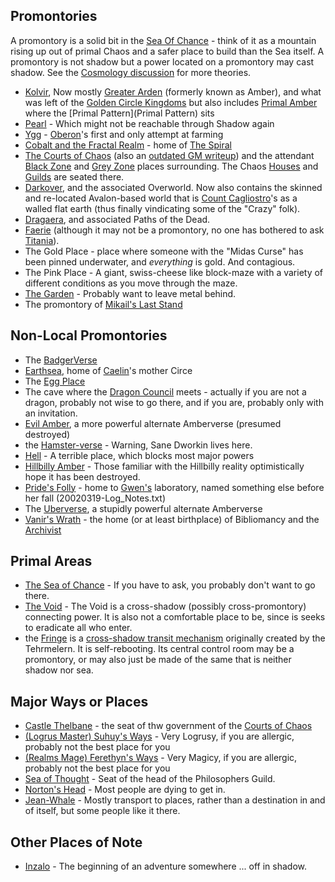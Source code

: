 ## <A NAME="promontories">Promontories</A>
A promontory is a solid bit in the [Sea Of Chance](SeaOfChance) - think of it as a mountain rising up out of primal Chaos and a safer place to build than the Sea itself.  A promontory is not shadow but a power located on a promontory may cast shadow.  See the [Cosmology discussion](Cosmology) for more theories.
* [Kolvir](KolvirPromontory), Now mostly [Greater Arden](GreaterArden) (formerly known as Amber), and what was left of the [Golden Circle Kingdoms](GoldenCircleKingdoms) but also includes [Primal Amber](PrimalAmber) where the [Primal Pattern](Primal Pattern) sits
* [Pearl](CorwinPromontory) - Which might not be reachable through Shadow again
* [Ygg](YggPromontory) - [Oberon](OberonOfDworkin)'s first and only attempt at farming
* [Cobalt and the Fractal Realm](CobaltPromontory) - home of [The Spiral](TheSpiral)
* [The Courts of Chaos](CourtsOfChaos) (also an <a href="http://www.train-wreck.org/~dkap/Amber/chaos_info.html">outdated GM writeup</a>) and the attendant [Black Zone](BlackZone) and [Grey Zone](GreyZone) places surrounding.  The Chaos [Houses](ChaosHOuses) and [Guilds](ChaosGuilds) are seated there.
* [Darkover](DarkoverPromontory), and the associated Overworld. Now also contains the skinned and re-located Avalon-based world that is [Count Cagliostro](CountCagliostro)'s as a walled flat earth (thus finally vindicating some of the "Crazy" folk).
* [Dragaera](DragaeraPromontory), and associated Paths of the Dead.
* [Faerie](TitaniaOfFaerie) (although it may not be a promontory, no one has bothered to ask [Titania](TitaniaOfFarie)).
* The Gold Place - place where someone with the "Midas Curse" has been pinned underwater, and _everything_ is gold. And contagious.
* The Pink Place - A giant, swiss-cheese like block-maze with a variety of different conditions as you move through the maze.
* [The Garden](TheGarden) - Probably want to leave metal behind.
* The promontory of [Mikail's Last Stand](MikailsLastStand)

## <A NAME="Nonlocal_Promontories">Non-Local Promontories</A>
* The [BadgerVerse](BadgerVerse)
* [Earthsea](EarthSea), home of [Caelin](CaelinOfLaetatio)'s mother Circe
* The [Egg Place](EggPromontory)
* The cave where the [Dragon Council](DragonCouncil) meets - actually if you are not a dragon, probably not wise to go there, and if you are, probably only with an invitation.
* [Evil Amber](EvilAmber), a more powerful alternate Amberverse (presumed destroyed)
* the [Hamster-verse](HamsterVerse) - Warning, Sane Dworkin lives here.
* [Hell](HellPromontory) - A terrible place, which blocks most major powers
* [Hillbilly Amber](HillbillyAmber) - Those familiar with the Hillbilly reality optimistically hope it has been destroyed.
* [Pride's Folly](PridesFolly) - home to [Gwen's](GwenOfDworkin) laboratory, named something else before her fall (20020319-Log_Notes.txt)
* The [Uberverse](UberVerse), a stupidly powerful alternate Amberverse
* [Vanir's Wrath](VanirsWrath) - the home (or at least birthplace) of Bibliomancy and the [Archivist](TheArchivist)

## <A NAME="Primal">Primal Areas</A>
* [The Sea of Chance](SeaOfChance) - If you have to ask, you probably don't want to go there.
* [The Void](TheVoid) - The Void is a cross-shadow (possibly cross-promontory) connecting power.  It is also not a comfortable place to be, since is seeks to eradicate all who enter.
* the [Fringe](TheFringe) is a [cross-shadow transit mechanism](FringeGate) originally created by the Tehrmelern.  It is self-rebooting.  Its central control room may be a promontory, or may also just be made of the same that is neither shadow nor sea.

## <A NAME="ways">Major Ways or Places</A>
* [Castle Thelbane](CastleThelbane) - the seat of thw government of the [Courts of Chaos](CourtsOfChaos)
* [(Logrus Master) Suhuy's Ways](RealmsLords) - Very Logrusy, if you are allergic, probably not the best place for you
* [(Realms Mage) Ferethyn's Ways](RealmsLords) - Very Magicy, if you are allergic, probably not the best place for you
* [Sea of Thought](SeaOfThought) - Seat of the head of the Philosophers Guild.
* [Norton's Head](NortonsHead) - Most people are dying to get in.
* [Jean-Whale](JeanOfFlorimel) - Mostly transport to places, rather than a destination in and of itself, but some people like it there.

## <A NAME="other">Other Places of Note</A>
* [Inzalo](InzaloShadowEarth) - The beginning of an adventure
  somewhere ... off in shadow.
